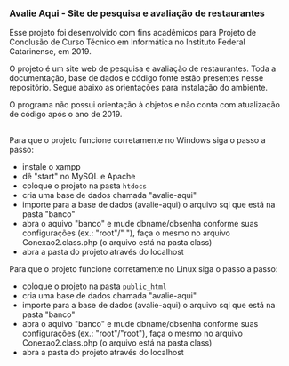 <h3>Avalie Aqui - Site de pesquisa e avaliação de restaurantes</h3>

Esse projeto foi desenvolvido com fins acadêmicos para Projeto de Conclusão de Curso Técnico em Informática no Instituto Federal Catarinense, em 2019.

O projeto é um site web de pesquisa e avaliação de restaurantes. Toda a documentação, base de dados e código fonte estão presentes nesse repositório.
Segue abaixo as orientações para instalação do ambiente.

O programa não possui orientação à objetos e não conta com atualização de código após o ano de 2019.
##
Para que o projeto funcione corretamente no Windows siga o passo a passo:
- instale o xampp
- dê "start" no MySQL e Apache
- coloque o projeto na pasta `htdocs`
- cria uma base de dados chamada "avalie-aqui"
- importe para a base de dados (avalie-aqui) o arquivo sql que está na pasta "banco"
- abra o aquivo "banco" e mude dbname/dbsenha conforme suas configurações (ex.: "root"/" "), faça o mesmo no arquivo Conexao2.class.php (o arquivo está na pasta class)
- abra a pasta do projeto através do localhost

Para que o projeto funcione corretamente no Linux siga o passo a passo:
- coloque o projeto na pasta `public_html`
- cria uma base de dados chamada "avalie-aqui"
- importe para a base de dados (avalie-aqui) o arquivo sql que está na pasta "banco"
- abra o aquivo "banco" e mude dbname/dbsenha conforme suas configurações (ex.: "root"/"root"), faça o mesmo no arquivo Conexao2.class.php (o arquivo está na pasta class)
- abra a pasta do projeto através do localhost
